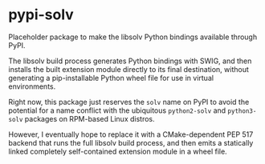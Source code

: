 # pypi-solv

Placeholder package to make the libsolv Python bindings available through PyPI.

The libsolv build process generates Python bindings with SWIG, and then installs
the built extension module directly to its final destination, without
generating a pip-installable Python wheel file for use in virtual environments.

Right now, this package just reserves the `solv` name on PyPI to avoid the
potential for a name conflict with the ubiquitous `python2-solv` and
`python3-solv` packages on RPM-based Linux distros.

However, I eventually hope to replace it with a CMake-dependent PEP 517 backend
that runs the full libsolv build process, and then emits a statically linked
completely self-contained extension module in a wheel file.
